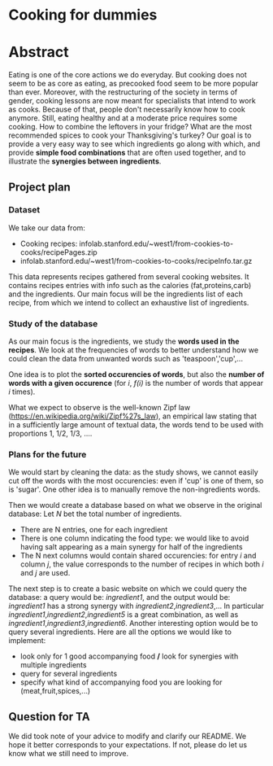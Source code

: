 # Cooking for dummies

# Abstract
Eating is one of the core actions we do everyday. But cooking does not seem to be as core as eating, as precooked food seem to be more popular than ever. Moreover, with the restructuring of the society in terms of gender, cooking lessons are now meant for specialists that intend to work as cooks. Because of that, people don't necessarily know how to cook anymore.
Still, eating healthy and at a moderate price requires some cooking. How to combine the leftovers in your fridge? What are the most recommended spices to cook your Thanksgiving's turkey?
Our goal is to provide a very easy way to see which ingredients go along with which, and provide **simple food combinations** that are often used together, and to illustrate the **synergies between ingredients**.

## Project plan

### Dataset

We take our data from:
* Cooking recipes: infolab.stanford.edu/~west1/from-cookies-to-cooks/recipePages.zip 
* infolab.stanford.edu/~west1/from-cookies-to-cooks/recipeInfo.tar.gz

This data represents recipes gathered from several cooking websites. It contains recipes entries with info such as the calories (fat,proteins,carb) and the ingredients. Our main focus will be the ingredients list of each recipe, from which we intend to collect an exhaustive list of ingredients.

### Study of the database

As our main focus is the ingredients, we study the **words used in the recipes**. We look at the frequencies of words to better understand how we could clean the data from unwanted words such as 'teaspoon','cup',...

One idea is to plot the **sorted occurencies of words**, but also the **number of words with a given occurence** (for *i*, *f(i)* is the number of words that appear *i* times).

What we expect to observe is the well-known Zipf law (https://en.wikipedia.org/wiki/Zipf%27s_law), an empirical law stating that in a sufficiently large amount of textual data, the words tend to be used with proportions 1, 1/2, 1/3, ....

### Plans for the future

We would start by cleaning the data: as the study shows, we cannot easily cut off the words with the most occurencies: even if 'cup' is one of them, so is 'sugar'. One other idea is to manually remove the non-ingredients words.

Then we would create a database based on what we observe in the original database: Let *N* bet the total number of ingredients.
* There are N entries, one for each ingredient
* There is one column indicating the food type: we would like to avoid having salt appearing as a main synergy for half of the ingredients
* The N next columns would contain shared occurencies: for entry *i* and column *j*, the value corresponds to the number of recipes in which both *i* and *j* are used.

The next step is to create a basic website on which we could query the database: a query would be: *ingredient1*, and the output would be:
*ingredient1* has a strong synergy with *ingredient2*,*ingredient3*,...
In particular *ingredient1*,*ingredient2*,*ingredient5* is a great combination,
as well as *ingredient1*,*ingredient3*,*ingredient6*.
Another interesting option would be to query several ingredients.
Here are all the options we would like to implement:
* look only for 1 good accompanying food **/** look for synergies with multiple ingredients
* query for several ingredients
* specify what kind of accompanying food you are looking for (meat,fruit,spices,...)


## Question for TA

We did took note of your advice to modify and clarify our README. We hope it better corresponds to your expectations. If not, please do let us know what we still need to improve.


